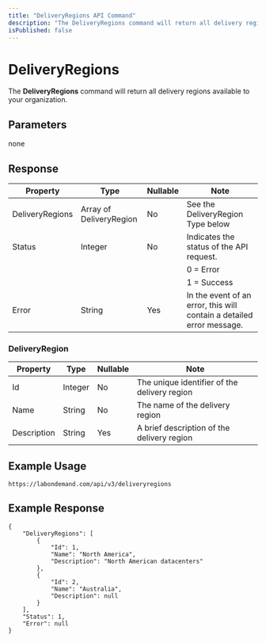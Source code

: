 ```yaml
---
title: "DeliveryRegions API Command"
description: "The DeliveryRegions command will return all delivery regions available to your organization."
isPublished: false
---
```


# DeliveryRegions

The **DeliveryRegions** command will return all delivery regions available to your organization.

## Parameters

none

## Response

|Property|Type|Nullable|Note
|--- |--- |--- |--- |
|DeliveryRegions|Array of DeliveryRegion|No|See the DeliveryRegion Type below|
|Status|Integer|No|Indicates the status of the API request.
||||0 = Error
||||1 = Success|
|Error|String|Yes|In the event of an error, this will contain a detailed error message.|

### DeliveryRegion

|Property|Type|Nullable|Note
|--- |--- |--- |--- |
|Id|Integer|No|The unique identifier of the delivery region|
|Name|String|No|The name of the delivery region|
|Description|String|Yes|A brief description of the delivery region|

## Example Usage

```
https://labondemand.com/api/v3/deliveryregions
```

## Example Response

```linenums
{
    "DeliveryRegions": [
        {
            "Id": 1,
            "Name": "North America",
            "Description": "North American datacenters"
        },
        {
            "Id": 2,
            "Name": "Australia",
            "Description": null 
        }
    ],
    "Status": 1,
    "Error": null
}
```
